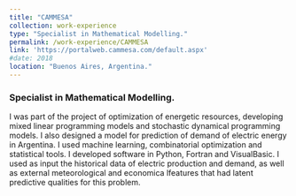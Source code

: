 ```yaml
---
title: "CAMMESA"
collection: work-experience
type: "Specialist in Mathematical Modelling."
permalink: /work-experience/CAMMESA
link: 'https://portalweb.cammesa.com/default.aspx'
#date: 2018
location: "Buenos Aires, Argentina."
---
```


<h3>Specialist in Mathematical Modelling.</h3>
<p>I was part of the project of optimization of energetic resources, developing mixed linear programming models and stochastic dynamical programming models.  I also designed a model for prediction of demand of electric energy in Argentina.  I used machine learning, combinatorial optimization and statistical tools.  I developed software in Python,  Fortran and VisualBasic. I used as input the historical data of electric production and demand, as well as external meteorological and economica lfeatures that had latent predictive qualities for this problem.</p>


